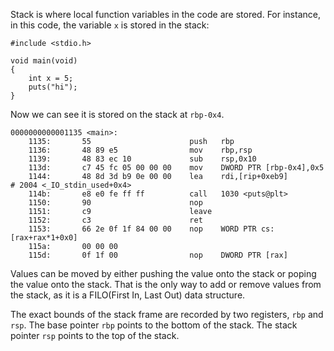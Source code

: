 Stack is where local function variables in the code are stored. For instance, in this code, the variable `x` is stored in the stack:

```text-plain
#include <stdio.h>

void main(void)
{
    int x = 5;
    puts("hi");
}
```

Now we can see it is stored on the stack at `rbp-0x4`.

```text-plain
0000000000001135 <main>:
    1135:       55                      push   rbp
    1136:       48 89 e5                mov    rbp,rsp
    1139:       48 83 ec 10             sub    rsp,0x10
    113d:       c7 45 fc 05 00 00 00    mov    DWORD PTR [rbp-0x4],0x5
    1144:       48 8d 3d b9 0e 00 00    lea    rdi,[rip+0xeb9]        # 2004 <_IO_stdin_used+0x4>
    114b:       e8 e0 fe ff ff          call   1030 <puts@plt>
    1150:       90                      nop
    1151:       c9                      leave
    1152:       c3                      ret
    1153:       66 2e 0f 1f 84 00 00    nop    WORD PTR cs:[rax+rax*1+0x0]
    115a:       00 00 00
    115d:       0f 1f 00                nop    DWORD PTR [rax]
```

Values can be moved by either pushing the value onto the stack or poping the value onto the stack. That is the only way to add or remove values from the stack, as it is a FILO(First In, Last Out) data structure.

The exact bounds of the stack frame are recorded by two registers, `rbp` and `rsp`. The base pointer `rbp` points to the bottom of the stack. The stack pointer `rsp` points to the top of the stack.
